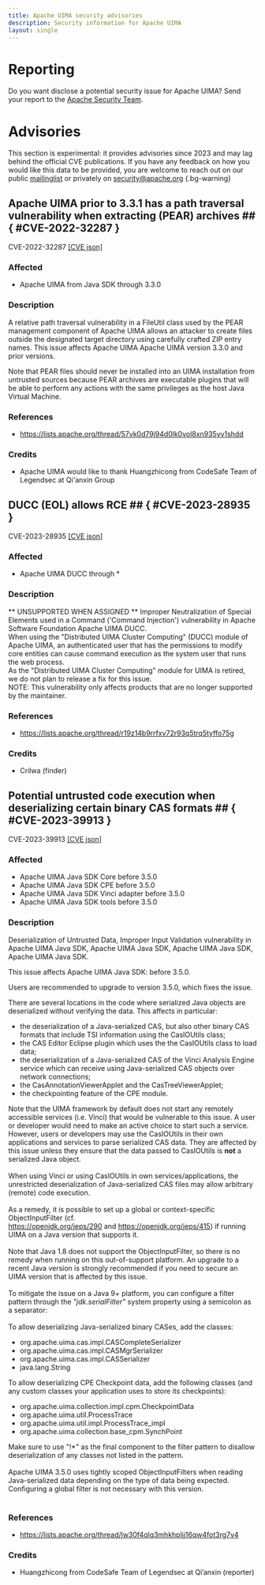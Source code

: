 ```yaml
---
title: Apache UIMA security advisories
description: Security information for Apache UIMA
layout: single
---
```


# Reporting

Do you want disclose a potential security issue for Apache UIMA? Send your report to the [Apache Security Team](mailto:security@apache.org).

# Advisories

This section is experimental: it provides advisories since 2023 and may lag behind the official CVE publications. If you have any feedback on how you would like this data to be provided, you are welcome to reach out on our public [mailinglist](/mailinglist) or privately on [security@apache.org](mailto:security@apache.org)
{.bg-warning}

## Apache UIMA prior to 3.3.1 has a path traversal vulnerability when extracting (PEAR) archives ## { #CVE-2022-32287 }

CVE-2022-32287 [\[CVE json\]](./CVE-2022-32287.cve.json)

### Affected

* Apache UIMA from Java SDK through 3.3.0


### Description

A relative path traversal vulnerability in a FileUtil class used by the PEAR management component of Apache UIMA allows an attacker to create files outside the designated target directory using carefully crafted ZIP entry names. This issue affects Apache UIMA Apache UIMA version 3.3.0 and prior versions. 

Note that PEAR files should never be installed into an UIMA installation from untrusted sources because PEAR archives are executable plugins that will be able to perform any actions with the same privileges as the host Java Virtual Machine.

### References
* https://lists.apache.org/thread/57vk0d79j94d0lk0vol8xn935yv1shdd


### Credits
* Apache UIMA would like to thank Huangzhicong from CodeSafe Team of Legendsec at Qi'anxin Group


## DUCC (EOL) allows RCE ## { #CVE-2023-28935 }

CVE-2023-28935 [\[CVE json\]](./CVE-2023-28935.cve.json)

### Affected

* Apache UIMA DUCC through *


### Description

<div>** UNSUPPORTED WHEN ASSIGNED ** Improper Neutralization of Special Elements used in a Command ('Command Injection') vulnerability in Apache Software Foundation Apache UIMA DUCC.<br></div><div>When using the "Distributed UIMA Cluster Computing" (DUCC) module of Apache UIMA, an authenticated user that has the permissions to modify core entities can cause command execution as the system user that runs the web process.<br></div><div>As the "Distributed UIMA Cluster Computing" module for UIMA is retired, we do not plan to release a fix for this issue.<br>NOTE: This vulnerability only affects products that are no longer supported by the maintainer.</div>

### References
* https://lists.apache.org/thread/r19z14b9rrfxv72r93q5trq5tyffo75g


### Credits
* Crilwa (finder)


## Potential untrusted code execution when deserializing certain binary CAS formats ## { #CVE-2023-39913 }

CVE-2023-39913 [\[CVE json\]](./CVE-2023-39913.cve.json)

### Affected

* Apache UIMA Java SDK Core before 3.5.0
* Apache UIMA Java SDK CPE before 3.5.0
* Apache UIMA Java SDK Vinci adapter before 3.5.0
* Apache UIMA Java SDK tools before 3.5.0


### Description

Deserialization of Untrusted Data, Improper Input Validation vulnerability in Apache UIMA Java SDK, Apache UIMA Java SDK, Apache UIMA Java SDK, Apache UIMA Java SDK.<p>This issue affects Apache UIMA Java SDK: before 3.5.0.</p><p>Users are recommended to upgrade to version 3.5.0, which fixes the issue.</p>There are several locations in the code where serialized Java objects are deserialized without verifying the data. This affects in particular:<br><ul><li><span style="background-color: var(--wht);">the deserialization of a Java-serialized CAS, but also other binary CAS formats that include TSI information using the CasIOUtils class;</span></li><li><span style="background-color: var(--wht);">the CAS Editor Eclipse plugin which uses the&nbsp;the CasIOUtils class to load data;</span></li><li><span style="background-color: var(--wht);">the deserialization of a Java-serialized CAS of the Vinci Analysis Engine service which can receive using Java-serialized CAS objects over network connections;</span></li><li><span style="background-color: var(--wht);">the CasAnnotationViewerApplet and the CasTreeViewerApplet;</span></li><li><span style="background-color: var(--wht);">the checkpointing feature of the CPE module.</span></li></ul>Note that the UIMA framework by default does not start any remotely accessible services (i.e. Vinci) that would be vulnerable to this issue. A user or developer would need to make an active choice to start such a service. However, users or developers may use the CasIOUtils in their own applications and services to parse serialized CAS data. They are affected by this issue unless they ensure that the data passed to CasIOUtils is <b>not</b> a serialized Java object.<br><br>When using Vinci or using CasIOUtils in own services/applications,&nbsp;<span style="background-color: rgb(255, 255, 255);">the unrestricted deserialization of Java-serialized CAS files may allow arbitrary (remote) code execution.</span><br><br>As a remedy, it is possible to set up a global or context-specific ObjectInputFilter (cf. <a target="_blank" rel="nofollow" href="https://openjdk.org/jeps/290">https://openjdk.org/jeps/290</a>&nbsp;and&nbsp;<a target="_blank" rel="nofollow" href="https://openjdk.org/jeps/415">https://openjdk.org/jeps/415</a>) if running UIMA on a Java version that supports it. <br><br>Note that Java 1.8 does not support the ObjectInputFilter, so there is no remedy when running on this out-of-support platform. An upgrade to a recent Java version is strongly recommended if you need to secure an UIMA version that is affected by this issue.<br><br>To mitigate the issue on a Java 9+ platform, you can configure a filter pattern through the <i>"jdk.serialFilter"</i> system property using a semicolon as a separator:<br><br>To allow deserializing Java-serialized binary CASes, add the classes:<br><ul><li><span style="background-color: var(--wht);">org.apache.uima.cas.impl.CASCompleteSerializer</span></li><li>org.apache.uima.cas.impl.CASMgrSerializer</li><li>org.apache.uima.cas.impl.CASSerializer</li><li>java.lang.String</li></ul>To allow deserializing CPE Checkpoint data, add the following classes (and any custom classes your application uses to store its checkpoints):<br><ul><li>org.apache.uima.collection.impl.cpm.CheckpointData</li><li>org.apache.uima.util.ProcessTrace</li><li>org.apache.uima.util.impl.ProcessTrace_impl</li><li>org.apache.uima.collection.base_cpm.SynchPoint</li></ul>Make sure to use "!*" as the final component to the filter pattern to disallow deserialization of any classes not listed in the pattern.<br><br>Apache UIMA 3.5.0 uses tightly scoped ObjectInputFilters when reading Java-serialized data depending on the type of data being expected. Configuring a global filter is not necessary with this version.<br><br>

### References
* https://lists.apache.org/thread/lw30f4qlq3mhkhpljj16qw4fot3rg7v4


### Credits
* Huangzhicong from CodeSafe Team of Legendsec at Qi’anxin (reporter)
